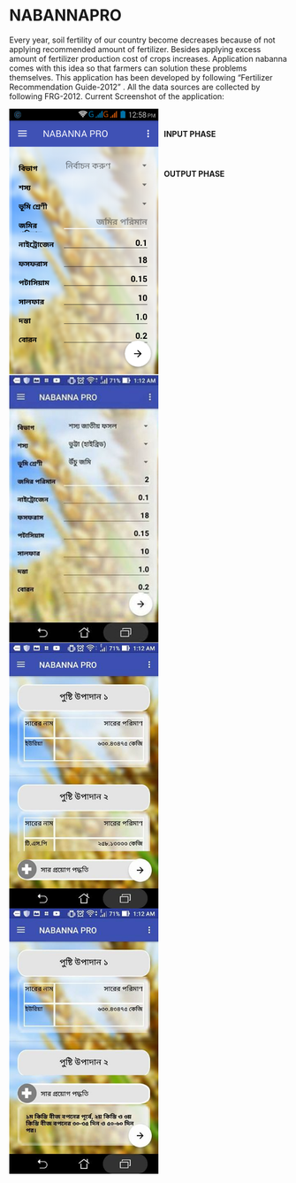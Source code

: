 # NABANNAPRO
Every year, soil fertility of our country become decreases because of not applying recommended amount of fertilizer. Besides applying excess amount of fertilizer production cost of crops increases. Application nabanna comes with this idea so that farmers can solution these problems themselves. 
This application has been developed by following “Fertilizer Recommendation Guide-2012” . All the data sources are collected by following FRG-2012. 
Current Screenshot of the application: 

<img src="screenshot/picture1.jpg" width="270" style="margin-right:10px;float:left;">

<img src="https://github.com/faisal-developersbd/NABANNAPRO/blob/master/screenshot/picture2.jpg" width="270" style="margin-right:10px;float:left;">
<br />
<h4 >INPUT PHASE</h4>
<img src="screenshot/picture3.jpg" width="270" style="margin-right:10px;float:left;">

<img src="https://github.com/faisal-developersbd/NABANNAPRO/blob/master/screenshot/picture4.jpg" width="270" style="margin-right:10px;float:left;">
<br />
<h4 >OUTPUT PHASE</h4>
